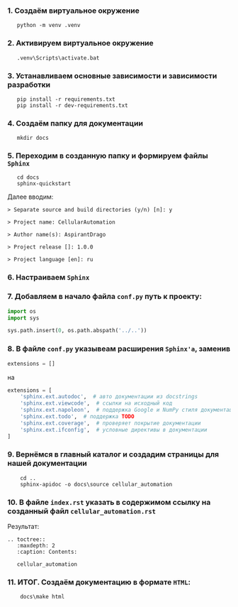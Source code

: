 ### 1. Создаём виртуальное окружение
```shell
   python -m venv .venv
```

### 2. Активируем виртуальное окружение
```shell
   .venv\Scripts\activate.bat
```

### 3. Устанавливаем основные зависимости и зависимости разработки
```shell
   pip install -r requirements.txt
   pip install -r dev-requirements.txt
```

### 4. Создаём папку для документации
```shell
   mkdir docs
```

### 5. Переходим в созданную папку и формируем файлы `Sphinx`
```shell
   cd docs
   sphinx-quickstart
```

Далее вводим:

`> Separate source and build directories (y/n) [n]: y`

`> Project name: СellularAutomation`

`> Author name(s): AspirantDrago`

`> Project release []: 1.0.0`

`> Project language [en]: ru`

### 6. Настраиваем `Sphinx`

### 7. Добавляем в начало файла `conf.py` путь к проекту:
```python
import os
import sys

sys.path.insert(0, os.path.abspath('../..'))
```

### 8. В файле `conf.py` указывеам расширения `Sphinx'a`, заменив
```python
extensions = []
```
на
```python
extensions = [
    'sphinx.ext.autodoc',  # авто документации из docstrings
    'sphinx.ext.viewcode',  # ссылки на исходный код
    'sphinx.ext.napoleon',  # поддержка Google и NumPy стиля документации
    'sphinx.ext.todo',  # поддержка TODO
    'sphinx.ext.coverage',  # проверяет покрытие документации
    'sphinx.ext.ifconfig',  # условные директивы в документации
]
```

### 9. Вернёмся в главный каталог и создадим страницы для нашей документации
```shell
    cd ..
    sphinx-apidoc -o docs\source cellular_automation
```

### 10. В файле `index.rst` указать в содержимом ссылку на созданный файл `cellular_automation.rst`

Результат:
```
.. toctree::
   :maxdepth: 2
   :caption: Contents:

   cellular_automation
```

### **11. ИТОГ**. Cоздаём документацию в формате `HTML`:
```shell
    docs\make html
```
